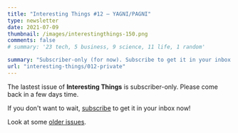 ```yaml
---
title: "Interesting Things #12 — YAGNI/PAGNI"
type: newsletter
date: 2021-07-09
thumbnail: /images/interestingthings-150.png
comments: false
# summary: '23 tech, 5 business, 9 science, 11 life, 1 random'

summary: "Subscriber-only (for now). Subscribe to get it in your inbox now!"
url: "interesting-things/012-private"
---
```


The lastest issue of **Interesting Things** is subscriber-only. Please come back in a few days time.

If you don't want to wait, [subscribe](/newsletter) to get it in your inbox now!

Look at some [older issues](/interesting-things).
